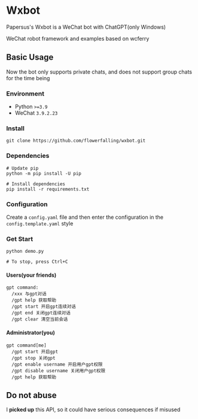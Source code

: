 # Wxbot

Papersus's Wxbot is a WeChat bot with ChatGPT(only Windows)

WeChat robot framework and examples based on wcferry

## Basic Usage

Now the bot only supports private chats, and does not support group chats for the time being

### Environment

- Python `>=3.9`
- WeChat `3.9.2.23`

### Install

```Shell
git clone https://github.com/flowerfalling/wxbot.git
```

### Dependencies

```Shell
# Update pip
python -m pip install -U pip

# Install dependencies
pip install -r requirements.txt
```

### Configuration

Create a `config.yaml` file and then enter the configuration in the `config.template.yaml` style

### Get Start

```Shell
python demo.py

# To stop, press Ctrl+C
```

#### Users(your friends)

```Text
gpt command:
  /xxx 与gpt对话
  /gpt help 获取帮助
  /gpt start 开启gpt连续对话
  /gpt end 关闭gpt连续对话
  /gpt clear 清空当前会话
```

#### Administrator(you)

```Text
gpt command[me]
  /gpt start 开启gpt
  /gpt stop 关闭gpt
  /gpt enable username 开启用户gpt权限
  /gpt disable username 关闭用户gpt权限
  /gpt help 获取帮助
```

## Do not abuse

I **picked up** this API, so it could have serious consequences if misused
